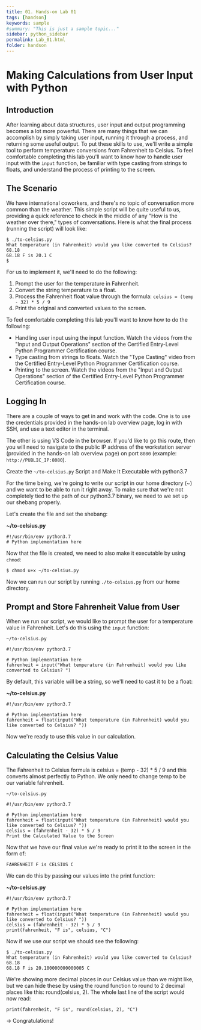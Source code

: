 ```yaml
---
title: 01. Hands-on Lab 01
tags: [handson]
keywords: sample
#summary: "This is just a sample topic..."
sidebar: python_sidebar
permalink: Lab_01.html
folder: handson
---
```



# Making Calculations from User Input with Python

## Introduction

After learning about data structures, user input and output programming becomes a lot more powerful. There are many things that we can accomplish by simply taking user input, running it through a process, and returning some useful output. To put these skills to use, we'll write a simple tool to perform temperature conversions from Fahrenheit to Celsius. To feel comfortable completing this lab you'll want to know how to handle user input with the `input` function, be familiar with type casting from strings to floats, and understand the process of printing to the screen.

## The Scenario

We have international coworkers, and there's no topic of conversation more common than the weather. This simple script will be quite useful to us, providing a quick reference to check in the middle of any "How is the weather over there," types of conversations. Here is what the final process (running the script) will look like:

```
$ ./to-celsius.py
What temperature (in Fahrenheit) would you like converted to Celsius? 68.18
68.18 F is 20.1 C
$
```

For us to implement it, we'll need to do the following:

1. Prompt the user for the temperature in Fahrenheit.
2. Convert the string temperature to a float.
3. Process the Fahrenheit float value through the formula: `celsius = (temp - 32) * 5 / 9`
4. Print the original and converted values to the screen.

To feel comfortable completing this lab you'll want to know how to do the following:

* Handling user input using the input function. Watch the videos from the "Input and Output Operations" section of the Certified Entry-Level Python Programmer Certification course.
* Type casting from strings to floats. Watch the "Type Casting" video from the Certified Entry-Level Python Programmer Certification course.
* Printing to the screen. Watch the videos from the "Input and Output Operations" section of the Certified Entry-Level Python Programmer Certification course.

## Logging In

There are a couple of ways to get in and work with the code. One is to use the credentials provided in the hands-on lab overview page, log in with SSH, and use a text editor in the terminal.

The other is using VS Code in the browser. If you'd like to go this route, then you will need to navigate to the public IP address of the workstation server (provided in the hands-on lab overview page) on port `8080` (example: `http://PUBLIC_IP:8080`).

Create the `~/to-celsius.py` Script and Make It Executable with python3.7

For the time being, we're going to write our script in our home directory (~) and we want to be able to run it right away. To make sure that we're not completely tied to the path of our python3.7 binary, we need to we set up our shebang properly.

Let's create the file and set the shebang:

**~/to-celsius.py**

```
#!/usr/bin/env python3.7
# Python implementation here
```

Now that the file is created, we need to also make it executable by using `chmod`:

```
$ chmod u+x ~/to-celsius.py
```

Now we can run our script by running `./to-celsius.py` from our home directory.


## Prompt and Store Fahrenheit Value from User

When we run our script, we would like to prompt the user for a temperature value in Fahrenheit. Let's do this using the `input` function:

`~/to-celsius.py`

```
#!/usr/bin/env python3.7

# Python implementation here
fahrenheit = input("What temperature (in Fahrenheit) would you like converted to Celsius? ")
```

By default, this variable will be a string, so we'll need to cast it to be a float:

**~/to-celsius.py**

```
#!/usr/bin/env python3.7

# Python implementation here
fahrenheit = float(input("What temperature (in Fahrenheit) would you like converted to Celsius? "))
```

Now we're ready to use this value in our calculation.

## Calculating the Celsius Value

The Fahrenheit to Celsius formula is celsius = (temp - 32) * 5 / 9 and this converts almost perfectly to Python. We only need to change temp to be our variable fahrenheit.

```
~/to-celsius.py

#!/usr/bin/env python3.7

# Python implementation here
fahrenheit = float(input("What temperature (in Fahrenheit) would you like converted to Celsius? "))
celsius = (fahrenheit - 32) * 5 / 9
Print the Calculated Value to the Screen
```

Now that we have our final value we're ready to print it to the screen in the form of:

```
FAHRENHEIT F is CELSIUS C
```

We can do this by passing our values into the print function:

**~/to-celsius.py**

```
#!/usr/bin/env python3.7

# Python implementation here
fahrenheit = float(input("What temperature (in Fahrenheit) would you like converted to Celsius? "))
celsius = (fahrenheit - 32) * 5 / 9
print(fahrenheit, "F is", celsius, "C")
```


Now if we use our script we should see the following:

```
$ ./to-celsius.py
What temperature (in Fahrenheit) would you like converted to Celsius? 68.18
68.18 F is 20.100000000000005 C
```


We're showing more decimal places in our Celsius value than we might like, but we can hide these by using the round function to round to 2 decimal places like this: round(celsius, 2). The whole last line of the script would now read:

```
print(fahrenheit, "F is", round(celsius, 2), "C")
```


 -> Congratulations!